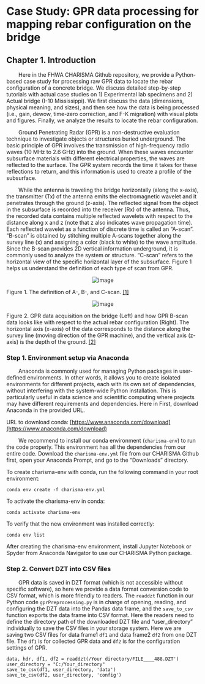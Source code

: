 # Case Study: GPR data processing for mapping rebar configuration on the bridge

## Chapter 1. Introduction

&nbsp;&nbsp;&nbsp;&nbsp;&nbsp;&nbsp;&nbsp;&nbsp;Here in the FHWA CHARISMA Github repository, we provide a Python-based case study for processing raw GPR data to locate the rebar configuration of a concrete bridge. We discuss detailed step-by-step tutorials with actual case studies on 1) Experimental lab specimens and 2) Actual bridge (I-10 Mississippi). We first discuss the data (dimensions, physical meaning, and sizes), and then see how the data is being processed (i.e., gain, dewow, time-zero correction, and F-K migration) with visual plots and figures. Finally, we analyze the results to locate the rebar configuration.

&nbsp;&nbsp;&nbsp;&nbsp;&nbsp;&nbsp;&nbsp;&nbsp;Ground Penetrating Radar (GPR) is a non-destructive evaluation technique to investigate objects or structures buried underground. The basic principle of GPR involves the transmission of high-frequency radio waves (10 MHz to 2.6 GHz) into the ground. When these waves encounter subsurface materials with different electrical properties, the waves are reflected to the surface. The GPR system records the time it takes for these reflections to return, and this information is used to create a profile of the subsurface.

&nbsp;&nbsp;&nbsp;&nbsp;&nbsp;&nbsp;&nbsp;&nbsp;While the antenna is traveling the bridge horizontally (along the x-axis), the transmitter (Tx) of the antenna emits the electromagnetic wavelet and it penetrates through the ground (z-axis). The reflected signal from the object in the subsurface is recorded into the receiver (Rx) of the antenna. Thus, the recorded data contains multiple reflected wavelets with respect to the distance along x and z (note that z also indicates wave propagation time). Each reflected wavelet as a function of discrete time is called an “A-scan”. “B-scan” is obtained by stitching multiple A-scans together along the survey line (x) and assigning a color (black to white) to the wave amplitude. Since the B-scan provides 2D vertical information underground, it is commonly used to analyze the system or structure. “C-scan” refers to the horizontal view of the specific horizontal layer of the subsurface. Figure 1 helps us understand the definition of each type of scan from GPR.

<p align="center">
  <img src="https://github.com/SteveYangFHWA/GPR-test/assets/154262555/945457f6-3e45-46c8-8921-59d08ed28bdd" alt="image">
</p>

Figure 1. The definition of A-, B-, and C-scan. <a href="https://doi.org/10.1515/jag-2020-0004">[1]</a>



<p align="center">
  <img src="https://github.com/SteveYangFHWA/GPR-test/assets/154262555/2b3f8c0a-64dd-421f-a4e7-9340ef3bd8da" alt="image">
</p>

Figure 2. GPR data acquisition on the bridge (Left) and how GPR B-scan data looks like with respect to the actual rebar configuration (Right). The horizontal axis (x-axis) of the data corresponds to the distance along the survey line (moving direction of the GPR machine), and the vertical axis (z-axis) is the depth of the ground.  <a href="https://infotechnology.fhwa.dot.gov/bridge/">[2]</a>


### Step 1. Environment setup via Anaconda

&nbsp;&nbsp;&nbsp;&nbsp;&nbsp;&nbsp;&nbsp;&nbsp;Anaconda is commonly used for managing Python packages in user-defined environments. In other words, it allows you to create isolated environments for different projects, each with its own set of dependencies, without interfering with the system-wide Python installation. This is particularly useful in data science and scientific computing where projects may have different requirements and dependencies. Here in First, download Anaconda in the provided URL.

URL to download conda: [https://www.anaconda.com/download](https://www.anaconda.com/download)


&nbsp;&nbsp;&nbsp;&nbsp;&nbsp;&nbsp;&nbsp;&nbsp;We recommend to install our conda environment (`charisma-env`) to run the code properly. This environment has all the dependencies from our entire code. Download the `charisma-env.yml` file from our CHARISMA Github first, open your Anaconda Prompt, and go to the “Downloads” directory. 


To create charisma-env with conda, run the following command in your root environment:

`conda env create -f charisma-env.yml`

To activate the charisma-env in conda:

`conda activate charisma-env`

To verify that the new environment was installed correctly:

`conda env list`

After creating the charisma-env environment, install Jupyter Notebook or Spyder from Anaconda Navigator to use our CHARISMA Python package.


### Step 2. Convert DZT into CSV files

&nbsp;&nbsp;&nbsp;&nbsp;&nbsp;&nbsp;&nbsp;&nbsp;GPR data is saved in DZT format (which is not accessible without specific software), so here we provide a data format conversion code to CSV format, which is more friendly to readers. The `readdzt` function in our Python code `gprPreprocessing.py` is in charge of opening, reading, and configuring the DZT data into the Pandas data frame, and the `save_to_csv` function exports the data frame into CSV format. Here the readers need to define the directory path of the downloaded DZT file and “user_directory” individually to save the CSV files in your storage system. Here we are saving two CSV files for data frame1 `df1` and data frame2 `df2` from one DZT file. The `df1` is for collected GPR data and `df2` is for the configuration settings of GPR.
```
data, hdr, df1, df2 = readdzt(/Your directory/FILE____488.DZT')
user_directory = "C:/Your_directory"
save_to_csv(df1, user_directory, 'data')
save_to_csv(df2, user_directory, 'config')
```


